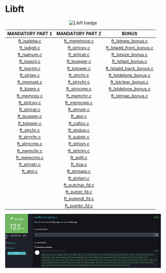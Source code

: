 # Libft

<p align="center">
  <img src="https://raw.githubusercontent.com/maksim-volkmann/42-project-badges/main/badges/libftm.png" alt="Libft badge"/>
</p>

| **MANDATORY PART 1**           | **MANDATORY PART 2**           | **BONUS**                           |
| :---: | :---: | :---: |
| [ft_isalpha.c](ft_isalpha.c)   | [ft_memmove.c](ft_memmove.c)   | [ft_lstnew_bonus.c](ft_lstnew_bonus.c)     |
| [ft_isdigit.c](ft_isdigit.c)   | [ft_strlcpy.c](ft_strlcpy.c)   | [ft_lstadd_front_bonus.c](ft_lstadd_front_bonus.c)   |
| [ft_isalnum.c](ft_isalnum.c)   | [ft_strlcat.c](ft_strlcat.c)   | [ft_lstsize_bonus.c](ft_lstsize_bonus.c)        |
| [ft_isascii.c](ft_isascii.c)   | [ft_toupper.c](ft_toupper.c)   | [ft_lstlast_bonus.c](ft_lstlast_bonus.c)        |
| [ft_isprint.c](ft_isprint.c)   | [ft_tolower.c](ft_tolower.c)   | [ft_lstadd_back_bonus.c](ft_lstadd_back_bonus.c)      |
| [ft_strlen.c](ft_strlen.c)     | [ft_strchr.c](ft_strchr.c)     | [ft_lstdelone_bonus.c](ft_lstdelone_bonus.c)    |
| [ft_memset.c](ft_memset.c)     | [ft_strrchr.c](ft_strrchr.c)   | [ft_lstclear_bonus.c](ft_lstclear_bonus.c)     |
| [ft_bzero.c](ft_bzero.c)       | [ft_strncmp.c](ft_strncmp.c)   | [ft_lstdelone_bonus.c](ft_lstdelone_bonus.c)    |
| [ft_memcpy.c](ft_memcpy.c)     | [ft_memchr.c](ft_memchr.c)     | [ft_lstmap_bonus.c](ft_lstmap_bonus.c)       |
| [ft_strlcpy.c](ft_strlcpy.c)   | [ft_memcmp.c](ft_memcmp.c)     |                                       |
| [ft_strlcat.c](ft_strlcat.c)   | [ft_strnstr.c](ft_strnstr.c)   |                                       |
| [ft_toupper.c](ft_toupper.c)   | [ft_atoi.c](ft_atoi.c)         |                                       |
| [ft_tolower.c](ft_tolower.c)   | [ft_calloc.c](ft_calloc.c)     |                                       |
| [ft_strchr.c](ft_strchr.c)     | [ft_strdup.c](ft_strdup.c)     |                                       |
| [ft_strrchr.c](ft_strrchr.c)   | [ft_substr.c](ft_substr.c)     |                                       |
| [ft_strncmp.c](ft_strncmp.c)   | [ft_strjoin.c](ft_strjoin.c)   |                                       |
| [ft_memchr.c](ft_memchr.c)     | [ft_strtrim.c](ft_strtrim.c)   |                                       |
| [ft_memcmp.c](ft_memcmp.c)     | [ft_split.c](ft_split.c)       |                                       |
| [ft_strnstr.c](ft_strnstr.c)   | [ft_itoa.c](ft_itoa.c)         |                                       |
| [ft_atoi.c](ft_atoi.c)         | [ft_strmapi.c](ft_strmapi.c)   |                                       |
|                                | [ft_striteri.c](ft_striteri.c) |                                       |
|                                | [ft_putchar_fd.c](ft_putchar_fd.c) |                                   |
|                                | [ft_putstr_fd.c](ft_putstr_fd.c)   |                                   |
|                                | [ft_putendl_fd.c](ft_putendl_fd.c) |                                 |
|                                | [ft_putnbr_fd.c](ft_putnbr_fd.c)   |                                 |


<p align="center">
  <img src="/score.png" alt="score"/>
</p>
